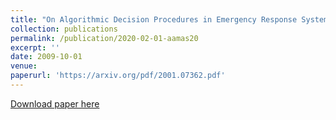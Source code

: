 ```yaml
---
title: "On Algorithmic Decision Procedures in Emergency Response Systems in Smart and Connected Communities (AAMAS 2020)"
collection: publications
permalink: /publication/2020-02-01-aamas20
excerpt: ''
date: 2009-10-01
venue:
paperurl: 'https://arxiv.org/pdf/2001.07362.pdf'
---
```


[Download paper here](https://arxiv.org/pdf/2001.07362.pdf)